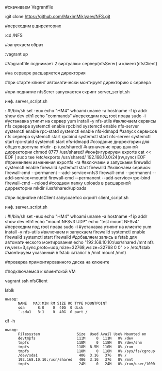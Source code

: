 #скачиваем Vagrantfile

:git clone https://github.com/MaximMiklyaev/NFS.git

#переходим в директорию

:cd /NFS

#запускаем образ

:vagrant up

#Vagrantfile поднимает 2 виртуалки: сервер(nfsSerer) и клиент(nfsClient)

#на сервере расшаряется директория

#при старте клиент автоматически монтирует директорию с сервера

#при поднятие nfsSerer запускается скрипт server_script.sh
   
   инф. server_script.sh

:
                         #!/bin/sh
                         set -eux
                         echo "HM4"
                         whoami
                         uname -a
                         hostname -f
                         ip addr show dev eth1
                         echo "commands"
                         #переходим под root права
                         sudo -i
                         #устанавка утилит на сервер
                         yum install -y nfs-utils
                         #включаем сервисы nfs сервера
                         systemctl enable rpcbind
                         systemctl enable nfs-server
                         systemctl enable rpc-statd
                         systemctl enable nfs-idmapd
                         #запуск сервисов nfs сервера
                         systemctl start rpcbind
                         systemctl start nfs-server
                         systemctl start rpc-statd
                         systemctl start nfs-idmapd
                         #создание дирректории для общего доступа
                         mkdir -p /usr/shared/
                         #назначение прав данной дирректории
                         chmod 0777 /usr/shared/
                         #конфигурируем exports
                         cat << EOF | sudo tee /etc/exports
                         /usr/shared/ 192.168.10.0/24(rw,sync)
                         EOF
                         #применяем изменения
                         exportfs -ra
                         #включаем и запускаем firewalld
                         systemctl enable firewalld
                         systemctl start firewalld
                         #включаем сервисы
                         firewall-cmd --permanent --add-service=nfs3
                         firewall-cmd --permanent --add-service=mountd
                         firewall-cmd --permanent --add-service=rpc-bind
                         firewall-cmd --reload
                         #создаем папку uploads в расшареной дирректории
                         mkdir /usr/shared/uploads
 
#при поднятие nfsClient запускается скрипт client_script.sh

   инф. server_script.sh

:
                          #!/bin/sh
                          set -eux
                          echo "HM4"
                          whoami
                          uname -a
                          hostname -f
                          ip addr show dev eth1
                          echo "mount NFSv3 UDP"
                          echo "test mount NFSv4"
                          #переходим под root права
                          sudo -i
                          #устанавка утилит на клиенте
                          yum install -y nfs-utils
                          #включаем и запускаем firewalld
                          systemctl enable firewalld
                          systemctl start firewalld
                          #добавляем запись в fstab для автоматического монтирования
                          echo "192.168.10.10:/usr/shared /mnt nfs rw,vers=3,sync,proto=udp,rsize=32768,wsize=32768 0 0" >> /etc/fstab
                          #монтируем указанный в fstab каталог в /mnt
                          mount /mnt/

#проверка примонтированного диска на клюенте

#подключаемся к клиентской VM

vagrant ssh nfsClient

lsblk

    вывод:
          NAME   MAJ:MIN RM SIZE RO TYPE MOUNTPOINT
          sda      8:0    0  40G  0 disk
          `-sda1   8:1    0  40G  0 part /

df -h

    вывод:
          Filesystem                 Size  Used Avail Use% Mounted on
          devtmpfs                   111M     0  111M   0% /dev
          tmpfs                      118M     0  118M   0% /dev/shm
          tmpfs                      118M  8.5M  110M   8% /run
          tmpfs                      118M     0  118M   0% /sys/fs/cgroup
          /dev/sda1                   40G  3.1G   37G   8% /
          192.168.10.10:/usr/shared   40G  3.1G   37G   8% /mnt
          tmpfs                       24M     0   24M   0% /run/user/1000
